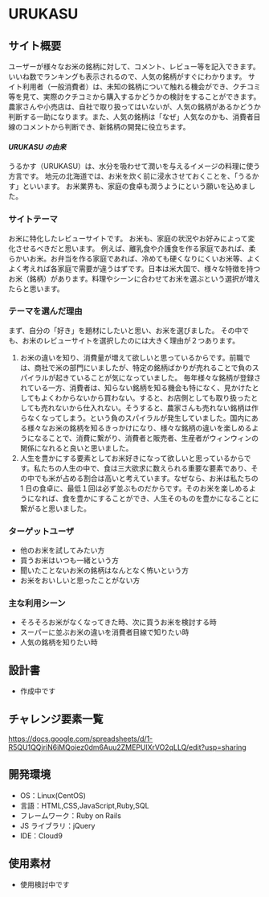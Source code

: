 # URUKASU

## サイト概要

ユーザーが様々なお米の銘柄に対して、コメント、レビュー等を記入できます。いいね数でランキングも表示されるので、人気の銘柄がすぐにわかります。
サイト利用者（一般消費者）は、未知の銘柄について触れる機会ができ、クチコミ等を見て、実際のクチコミから購入するかどうかの検討をすることができます。
農家さんや小売店は、自社で取り扱ってはいないが、人気の銘柄があるかどうか判断する一助になります。また、人気の銘柄は「なぜ」人気なのかも、消費者目線のコメントから判断でき、新銘柄の開発に役立ちます。

#### _URUKASU の由来_

うるかす（URUKASU）は、水分を吸わせて潤いを与えるイメージの料理に使う方言です。
地元の北海道では、お米を炊く前に浸水させておくことを、「うるかす」といいます。
お米業界も、家庭の食卓も潤うようにという願いを込めました。

### サイトテーマ

お米に特化したレビューサイトです。
お米も、家庭の状況やお好みによって変化させるべきだと思います。
例えば、離乳食や介護食を作る家庭であれば、柔らかいお米。お弁当を作る家庭であれば、冷めても硬くなりにくいお米等、よくよく考えれば各家庭で需要が違うはずです。日本は米大国で、様々な特徴を持つお米（銘柄）があります。料理やシーンに合わせてお米を選ぶという選択が増えたらと思います。

### テーマを選んだ理由

まず、自分の「好き」を題材にしたいと思い、お米を選びました。
その中でも、お米のレビューサイトを選択したのには大きく理由が２つあります。

1. お米の違いを知り、消費量が増えて欲しいと思っているからです。前職では、商社で米の部門にいましたが、特定の銘柄ばかりが売れることで負のスパイラルが起きていることが気になっていました。
   毎年様々な銘柄が登録されている一方、消費者は、知らない銘柄を知る機会も特になく、見かけたとしてもよくわからないから買わない。すると、お店側としても取り扱ったとしても売れないから仕入れない。そうすると、農家さんも売れない銘柄は作らなくなってしまう。という負のスパイラルが発生していました。国内にある様々なお米の銘柄を知るきっかけになり、様々な銘柄の違いを楽しめるようになることで、消費に繋がり、消費者と販売者、生産者がウィンウィンの関係になれると良いと思いました。
2. 人生を豊かにする要素としてお米好きになって欲しいと思っているからです。私たちの人生の中で、食は三大欲求に数えられる重要な要素であり、その中でも米が占める割合は高いと考えています。なぜなら、お米は私たちの 1 日の食卓に、最低１回は必ず並ぶものだからです。そのお米を楽しめるようになれば、食を豊かにすることができ、人生そのものを豊かになることに繋がると思いました。

### ターゲットユーザ

- 他のお米を試してみたい方
- 買うお米はいつも一緒という方
- 聞いたことないお米の銘柄はなんとなく怖いという方
- お米をおいしいと思ったことがない方

### 主な利用シーン

- そろそろお米がなくなってきた時、次に買うお米を検討する時
- スーパーに並ぶお米の違いを消費者目線で知りたい時
- 人気の銘柄を知りたい時

## 設計書

- 作成中です

## チャレンジ要素一覧

<https://docs.google.com/spreadsheets/d/1-R5QU1QQjriN6iMQoiez0dm6Auu2ZMEPUlXrVO2qLLQ/edit?usp=sharing>

## 開発環境

- OS：Linux(CentOS)
- 言語：HTML,CSS,JavaScript,Ruby,SQL
- フレームワーク：Ruby on Rails
- JS ライブラリ：jQuery
- IDE：Cloud9

## 使用素材

- 使用検討中です
